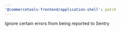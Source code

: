 ```yaml
---
'@commercetools-frontend/application-shell': patch
---
```


Ignore certain errors from being reported to Sentry
